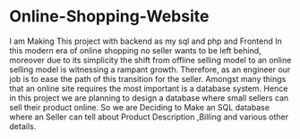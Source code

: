 # Online-Shopping-Website
I am Making This project with backend as my sql and php and Frontend
In this modern era of online shopping no seller wants to be left behind, moreover due to its simplicity the shift from offline selling model to an online selling model is witnessing a rampant growth.
Therefore, as an engineer our job is to ease the path of this transition for the seller. Amongst many things that an online site requires the most important is a database system. Hence in this project we are planning to design a database where small sellers can sell their product online. So we are Deciding to Make an SQL database where an Seller can tell about Product Description ,Billing and various other details.

